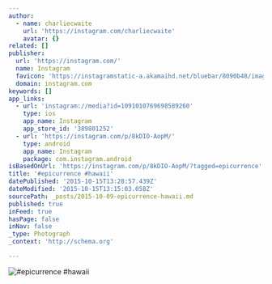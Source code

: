 ```yaml
---
author:
  - name: charliecwaite
    url: 'https://instagram.com/charliecwaite'
    avatar: {}
related: []
publisher:
  url: 'https://instagram.com/'
  name: Instagram
  favicon: 'https://instagramstatic-a.akamaihd.net/bluebar/8090b48/images/ico/favicon.ico'
  domain: instagram.com
keywords: []
app_links:
  - url: 'instagram://media?id=1091010769698589260'
    type: ios
    app_name: Instagram
    app_store_id: '389801252'
  - url: 'https://instagram.com/p/8kDIO-AopM/'
    type: android
    app_name: Instagram
    package: com.instagram.android
isBasedOnUrl: 'https://instagram.com/p/8kDIO-AopM/?tagged=epicurrence'
title: '#epicurrence #hawaii'
datePublished: '2015-10-15T13:28:57.439Z'
dateModified: '2015-10-15T13:15:03.058Z'
sourcePath: _posts/2015-10-09-epicurrence-hawaii.md
published: true
inFeed: true
hasPage: false
inNav: false
_type: Photograph
_context: 'http://schema.org'

---
```

![&num;epicurrence &num;hawaii](https://scontent.cdninstagram.com/hphotos-xaf1/t51.2885-15/s640x640/sh0.08/e35/12093735_1650311131881889_1695314600_n.jpg)